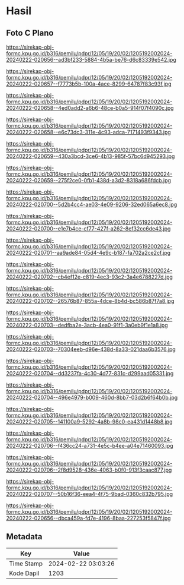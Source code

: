 # Hasil

## Foto C Plano

https://sirekap-obj-formc.kpu.go.id/b316/pemilu/pdpr/12/05/19/20/02/1205192002024-20240222-020656--ad3bf233-5884-4b5a-be76-d6c83339e542.jpg

https://sirekap-obj-formc.kpu.go.id/b316/pemilu/pdpr/12/05/19/20/02/1205192002024-20240222-020657--f7773b5b-100a-4ace-8299-64787f83c93f.jpg

https://sirekap-obj-formc.kpu.go.id/b316/pemilu/pdpr/12/05/19/20/02/1205192002024-20240222-020658--4ed0add2-a6b6-48ce-b0a5-914f07f4090c.jpg

https://sirekap-obj-formc.kpu.go.id/b316/pemilu/pdpr/12/05/19/20/02/1205192002024-20240222-020658--e6c73dc3-311e-4c93-adca-7171493f9343.jpg

https://sirekap-obj-formc.kpu.go.id/b316/pemilu/pdpr/12/05/19/20/02/1205192002024-20240222-020659--430a3bcd-3ce6-4b13-985f-57bc6d945293.jpg

https://sirekap-obj-formc.kpu.go.id/b316/pemilu/pdpr/12/05/19/20/02/1205192002024-20240222-020659--275f2ce0-0fb1-438d-a3d2-8318a686fdcb.jpg

https://sirekap-obj-formc.kpu.go.id/b316/pemilu/pdpr/12/05/19/20/02/1205192002024-20240222-020700--5d2b4cc4-ae03-4e09-9206-32ed065a6ec8.jpg

https://sirekap-obj-formc.kpu.go.id/b316/pemilu/pdpr/12/05/19/20/02/1205192002024-20240222-020700--e1e7b4ce-cf77-427f-a262-8ef32cc6de43.jpg

https://sirekap-obj-formc.kpu.go.id/b316/pemilu/pdpr/12/05/19/20/02/1205192002024-20240222-020701--aa9ade84-05d4-4e9c-b187-fa702a2ce2cf.jpg

https://sirekap-obj-formc.kpu.go.id/b316/pemilu/pdpr/12/05/19/20/02/1205192002024-20240222-020702--cb4ef12e-c819-4ec3-93c2-3a4e6788227d.jpg

https://sirekap-obj-formc.kpu.go.id/b316/pemilu/pdpr/12/05/19/20/02/1205192002024-20240222-020702--26576b87-855a-4dce-8b4d-bc586b87f7a8.jpg

https://sirekap-obj-formc.kpu.go.id/b316/pemilu/pdpr/12/05/19/20/02/1205192002024-20240222-020703--dedfba2e-3acb-4ea0-91f1-3a0eb9f1e1a8.jpg

https://sirekap-obj-formc.kpu.go.id/b316/pemilu/pdpr/12/05/19/20/02/1205192002024-20240222-020703--70304eeb-d96e-438d-8a33-021daa6b3576.jpg

https://sirekap-obj-formc.kpu.go.id/b316/pemilu/pdpr/12/05/19/20/02/1205192002024-20240222-020704--dd3237fa-4c30-4d77-831c-d299aad05331.jpg

https://sirekap-obj-formc.kpu.go.id/b316/pemilu/pdpr/12/05/19/20/02/1205192002024-20240222-020704--496e4979-b009-460d-8bb7-03d2b6f64b0b.jpg

https://sirekap-obj-formc.kpu.go.id/b316/pemilu/pdpr/12/05/19/20/02/1205192002024-20240222-020705--141100a9-5292-4a8b-98c0-ea431d1448b8.jpg

https://sirekap-obj-formc.kpu.go.id/b316/pemilu/pdpr/12/05/19/20/02/1205192002024-20240222-020706--f436cc24-a731-4e5c-b4ee-a04e71460093.jpg

https://sirekap-obj-formc.kpu.go.id/b316/pemilu/pdpr/12/05/19/20/02/1205192002024-20240222-020706--2f8d9528-436e-4063-b0f0-913f3caac877.jpg

https://sirekap-obj-formc.kpu.go.id/b316/pemilu/pdpr/12/05/19/20/02/1205192002024-20240222-020707--50b16f36-eea4-4f75-9bad-0360c832b795.jpg

https://sirekap-obj-formc.kpu.go.id/b316/pemilu/pdpr/12/05/19/20/02/1205192002024-20240222-020656--dbca459a-fd7e-4196-8baa-227253f5847f.jpg


## Metadata

| Key        | Value               |
| ---------- | ------------------- |
| Time Stamp | 2024-02-22 03:03:26 |
| Kode Dapil | 1203                |



